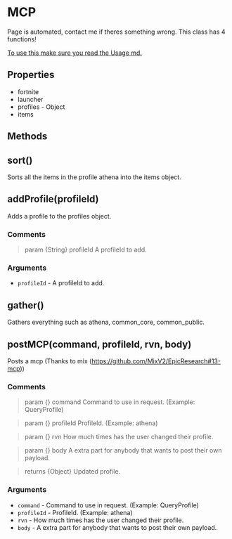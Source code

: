 # MCP
Page is automated, contact me if theres something wrong.
This class has 4 functions!

[To use this make sure you read the Usage md.](https://stoplight.io/p/docs/gh/teenari/fortnitenode/docs/Usage.md?srn=gh/teenari/fortnitenode/docs/Usage.md&group=master)

## Properties
- fortnite
- launcher
- profiles - Object
- items

## Methods

## sort()
Sorts all the items in the profile athena into the items object.

## addProfile(profileId)
Adds a profile to the profiles object.

### Comments
> param {String} profileId A profileId to add.

### Arguments
- `profileId` - A profileId to add.

## gather()
Gathers everything such as athena, common_core, common_public.

## postMCP(command, profileId, rvn, body)
Posts a mcp (Thanks to mix (https://github.com/MixV2/EpicResearch#13-mcp))

### Comments
> param {} command Command to use in request. (Example: QueryProfile)

> param {} profileId ProfileId. (Example: athena)

> param {} rvn How much times has the user changed their profile.

> param {} body A extra part for anybody that wants to post their own payload.

> returns {Object} Updated profile.

### Arguments
- `command` - Command to use in request. (Example: QueryProfile)
- `profileId` - ProfileId. (Example: athena)
- `rvn` - How much times has the user changed their profile.
- `body` - A extra part for anybody that wants to post their own payload.